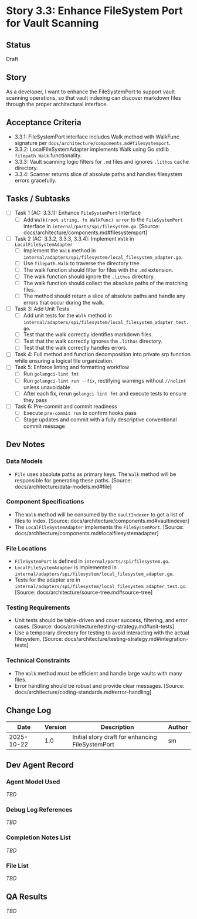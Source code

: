 # Story 3.3: Enhance FileSystem Port for Vault Scanning

## Status

Draft

## Story

As a developer, I want to enhance the FileSystemPort to support vault scanning operations, so that vault indexing can discover markdown files through the proper architectural interface.

## Acceptance Criteria

- 3.3.1: FileSystemPort interface includes Walk method with WalkFunc signature per `docs/architecture/components.md#filesystemport`.
- 3.3.2: LocalFileSystemAdapter implements Walk using Go stdlib `filepath.Walk` functionality.
- 3.3.3: Vault scanning logic filters for `.md` files and ignores `.lithos` cache directory.
- 3.3.4: Scanner returns slice of absolute paths and handles filesystem errors gracefully.

## Tasks / Subtasks

- [ ] Task 1 (AC: 3.3.1): Enhance `FileSystemPort` Interface
  - [ ] Add `Walk(root string, fn WalkFunc) error` to the `FileSystemPort` interface in `internal/ports/spi/filesystem.go`. [Source: docs/architecture/components.md#filesystemport]
- [ ] Task 2 (AC: 3.3.2, 3.3.3, 3.3.4): Implement `Walk` in `LocalFileSystemAdapter`
  - [ ] Implement the `Walk` method in `internal/adapters/spi/filesystem/local_filesystem_adapter.go`.
  - [ ] Use `filepath.Walk` to traverse the directory tree.
  - [ ] The walk function should filter for files with the `.md` extension.
  - [ ] The walk function should ignore the `.lithos` directory.
  - [ ] The walk function should collect the absolute paths of the matching files.
  - [ ] The method should return a slice of absolute paths and handle any errors that occur during the walk.
- [ ] Task 3: Add Unit Tests
  - [ ] Add unit tests for the `Walk` method in `internal/adapters/spi/filesystem/local_filesystem_adapter_test.go`.
  - [ ] Test that the walk correctly identifies markdown files.
  - [ ] Test that the walk correctly ignores the `.lithos` directory.
  - [ ] Test that the walk correctly handles errors.
- [ ] Task 4: Full method and function decomposition into private srp function while ensuring a logical file organization.
- [ ] Task 5: Enforce linting and formatting workflow
  - [ ] Run `golangci-lint fmt`
  - [ ] Run `golangci-lint run --fix`, rectifying warnings without `//nolint` unless unavoidable
  - [ ] After each fix, rerun `golangci-lint fmt` and execute tests to ensure they pass
- [ ] Task 6: Pre-commit and commit readiness
  - [ ] Execute `pre-commit run` to confirm hooks pass
  - [ ] Stage updates and commit with a fully descriptive conventional commit message

## Dev Notes

### Data Models
- `File` uses absolute paths as primary keys. The `Walk` method will be responsible for generating these paths. [Source: docs/architecture/data-models.md#file]

### Component Specifications
- The `Walk` method will be consumed by the `VaultIndexer` to get a list of files to index. [Source: docs/architecture/components.md#vaultindexer]
- The `LocalFileSystemAdapter` implements the `FileSystemPort`. [Source: docs/architecture/components.md#localfilesystemadapter]

### File Locations
- `FileSystemPort` is defined in `internal/ports/spi/filesystem.go`.
- `LocalFileSystemAdapter` is implemented in `internal/adapters/spi/filesystem/local_filesystem_adapter.go`.
- Tests for the adapter are in `internal/adapters/spi/filesystem/local_filesystem_adapter_test.go`.
[Source: docs/architecture/source-tree.md#source-tree]

### Testing Requirements
- Unit tests should be table-driven and cover success, filtering, and error cases. [Source: docs/architecture/testing-strategy.md#unit-tests]
- Use a temporary directory for testing to avoid interacting with the actual filesystem. [Source: docs/architecture/testing-strategy.md#integration-tests]

### Technical Constraints
- The `Walk` method must be efficient and handle large vaults with many files.
- Error handling should be robust and provide clear messages. [Source: docs/architecture/coding-standards.md#error-handling]

## Change Log

| Date       | Version | Description                                    | Author |
| ---------- | ------- | ---------------------------------------------- | ------ |
| 2025-10-22 | 1.0     | Initial story draft for enhancing FileSystemPort | sm     |

## Dev Agent Record

### Agent Model Used

_TBD_

### Debug Log References

_TBD_

### Completion Notes List

_TBD_

### File List

_TBD_

## QA Results

_TBD_
